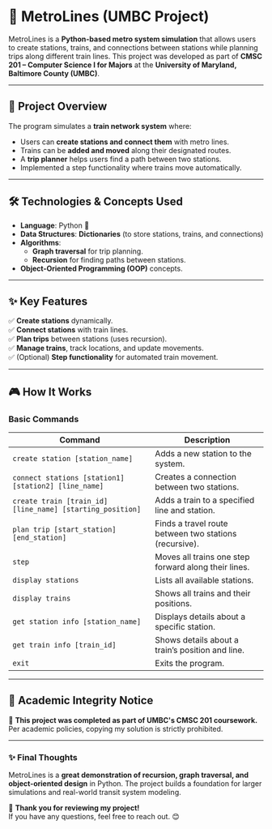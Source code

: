 # 🚆 MetroLines (UMBC Project)

MetroLines is a **Python-based metro system simulation** that allows users to create stations, trains, and connections between stations while planning trips along different train lines. This project was developed as part of **CMSC 201 – Computer Science I for Majors** at the **University of Maryland, Baltimore County (UMBC)**.

---

## 📜 **Project Overview**
The program simulates a **train network system** where:
- Users can **create stations and connect them** with metro lines.
- Trains can be **added and moved** along their designated routes.
- A **trip planner** helps users find a path between two stations.
- Implemented a step functionality where trains move automatically.

---

## 🛠 **Technologies & Concepts Used**
- **Language**: Python 🐍
- **Data Structures**: **Dictionaries** (to store stations, trains, and connections)
- **Algorithms**:
  - **Graph traversal** for trip planning.
  - **Recursion** for finding paths between stations.
- **Object-Oriented Programming (OOP)** concepts.

---

## ✨ **Key Features**
✅ **Create stations** dynamically.  
✅ **Connect stations** with train lines.  
✅ **Plan trips** between stations (uses recursion).  
✅ **Manage trains**, track locations, and update movements.  
✅ (Optional) **Step functionality** for automated train movement.  

---

## 🎮 **How It Works**
### **Basic Commands**
| Command | Description |
|---------|------------|
| `create station [station_name]` | Adds a new station to the system. |
| `connect stations [station1] [station2] [line_name]` | Creates a connection between two stations. |
| `create train [train_id] [line_name] [starting_position]` | Adds a train to a specified line and station. |
| `plan trip [start_station] [end_station]` | Finds a travel route between two stations (recursive). |
| `step` | Moves all trains one step forward along their lines. |
| `display stations` | Lists all available stations. |
| `display trains` | Shows all trains and their positions. |
| `get station info [station_name]` | Displays details about a specific station. |
| `get train info [train_id]` | Shows details about a train’s position and line. |
| `exit` | Exits the program. |

---

## 📄 **Academic Integrity Notice**
🚨 **This project was completed as part of UMBC's CMSC 201 coursework.**  
Per academic policies, copying my solution is strictly prohibited.

---

### ✨ **Final Thoughts**
MetroLines is a **great demonstration of recursion, graph traversal, and object-oriented design** in Python. The project builds a foundation for larger simulations and real-world transit system modeling.  

🚀 **Thank you for reviewing my project!**  
If you have any questions, feel free to reach out. 😊
